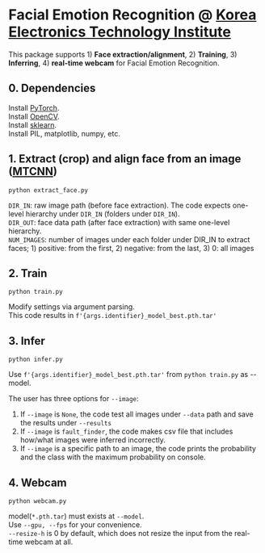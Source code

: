 # Facial Emotion Recognition @ [Korea Electronics Technology Institute](https://www.keti.re.kr)
This package supports 1) **Face extraction/alignment**, 2) **Training**, 3) **Inferring**, 4) **real-time webcam** for Facial Emotion Recognition.

## 0. Dependencies
Install [PyTorch](https://pytorch.org/get-started/locally/).\
Install [OpenCV](https://pypi.org/project/opencv-python/).\
Install [sklearn](https://anaconda.org/anaconda/scikit-learn).\
Install PIL, matplotlib, numpy, etc.

## 1. Extract (crop) and align face from an image ([MTCNN](https://github.com/timesler/facenet-pytorch))
```python extract_face.py```

```DIR_IN```: raw image path (before face extraction). The code expects one-level hierarchy under ```DIR_IN``` (folders under ```DIR_IN```).\
```DIR_OUT```: face data path (after face extraction) with same one-level hierarchy.\
```NUM_IMAGES```: number of images under each folder under DIR_IN to extract faces; 1) positive: from the first, 2) negative: from the last, 3) 0: all images

## 2. Train
```python train.py```

Modify settings via argument parsing.\
This code results in ```f'{args.identifier}_model_best.pth.tar'```

## 3. Infer
```python infer.py```

Use ```f'{args.identifier}_model_best.pth.tar'``` from ```python train.py``` as --model.

The user has three options for ```--image```:
1) If ```--image``` is ```None```, the code test all images under ```--data``` path and save the results under ```--results```
2) If ```--image``` is ```fault_finder```, the code makes csv file that includes how/what images were inferred incorrectly.
3) If ```--image``` is a specific path to an image, the code prints the probability and the class with the maximum probability on console.


## 4. Webcam
```python webcam.py```

model(```*.pth.tar```) must exists at ```--model```.\
Use ```--gpu, --fps``` for your convenience.\
```--resize-h``` is 0 by default, which does not resize the input from the real-time webcam at all.
